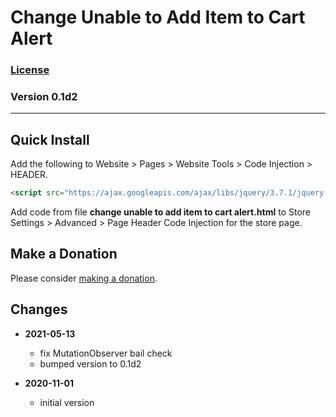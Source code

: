 # Change Unable to Add Item to Cart Alert

### [License][99]

### Version 0.1d2

---

## Quick Install

Add the following to Website > Pages > Website Tools > Code Injection > HEADER.

```html
<script src="https://ajax.googleapis.com/ajax/libs/jquery/3.7.1/jquery.min.js"></script>
```

Add code from file **change unable to add item to cart alert.html** to Store
Settings > Advanced > Page Header Code Injection for the store page.

## Make a Donation

Please consider [making a donation](https://github.com/tomsWebConsulting/twcsl#make-a-donation).

## Changes

* **2021-05-13**

  * fix MutationObserver bail check
  * bumped version to 0.1d2
  
* **2020-11-01**

  * initial version

[99]: https://github.com/tomsWebConsulting/twcsl/blob/main/LICENSE.txt#L1
